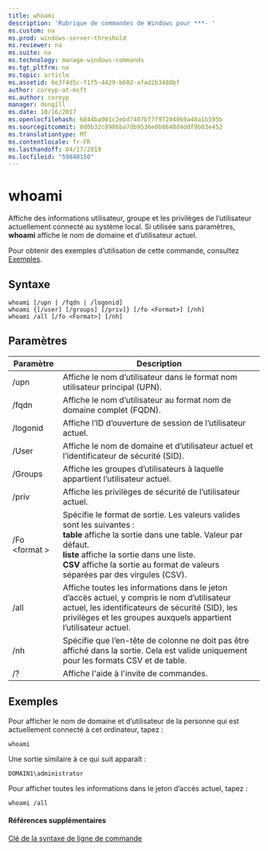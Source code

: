 ```yaml
---
title: whoami
description: 'Rubrique de commandes de Windows pour ***- '
ms.custom: na
ms.prod: windows-server-threshold
ms.reviewer: na
ms.suite: na
ms.technology: manage-windows-commands
ms.tgt_pltfrm: na
ms.topic: article
ms.assetid: 6e3f4d5c-f1f5-4429-b602-afad2b3488bf
author: coreyp-at-msft
ms.author: coreyp
manager: dongill
ms.date: 10/16/2017
ms.openlocfilehash: 6844ba001c2ebd7407b77f97204069a48a1b595b
ms.sourcegitcommit: 0d0b32c8986ba7db9536e0b8648d4ddf9b03e452
ms.translationtype: MT
ms.contentlocale: fr-FR
ms.lasthandoff: 04/17/2019
ms.locfileid: "59840150"
---
```

# <a name="whoami"></a>whoami



Affiche des informations utilisateur, groupe et les privilèges de l’utilisateur actuellement connecté au système local. Si utilisée sans paramètres, **whoami** affiche le nom de domaine et d’utilisateur actuel.

Pour obtenir des exemples d’utilisation de cette commande, consultez [Exemples](#BKMK_examples).

## <a name="syntax"></a>Syntaxe

```
whoami [/upn | /fqdn | /logonid]
whoami {[/user] [/groups] [/priv]} [/fo <Format>] [/nh]
whoami /all [/fo <Format>] [/nh]
```

## <a name="parameters"></a>Paramètres

|Paramètre|Description|
|---------|-----------|
|/upn|Affiche le nom d’utilisateur dans le format nom utilisateur principal (UPN).|
|/fqdn|Affiche le nom d’utilisateur au format nom de domaine complet (FQDN).|
|/logonid|Affiche l’ID d’ouverture de session de l’utilisateur actuel.|
|/User|Affiche le nom de domaine et d’utilisateur actuel et l’identificateur de sécurité (SID).|
|/Groups|Affiche les groupes d’utilisateurs à laquelle appartient l’utilisateur actuel.|
|/priv|Affiche les privilèges de sécurité de l’utilisateur actuel.|
|/Fo \<format >|Spécifie le format de sortie. Les valeurs valides sont les suivantes :</br>**table** affiche la sortie dans une table. Valeur par défaut.</br>**liste** affiche la sortie dans une liste.</br>**CSV** affiche la sortie au format de valeurs séparées par des virgules (CSV).|
|/all|Affiche toutes les informations dans le jeton d’accès actuel, y compris le nom d’utilisateur actuel, les identificateurs de sécurité (SID), les privilèges et les groupes auxquels appartient l’utilisateur actuel.|
|/nh|Spécifie que l’en-tête de colonne ne doit pas être affiché dans la sortie. Cela est valide uniquement pour les formats CSV et de table.|
|/?|Affiche l'aide à l'invite de commandes.|

## <a name="BKMK_examples"></a>Exemples

Pour afficher le nom de domaine et d’utilisateur de la personne qui est actuellement connecté à cet ordinateur, tapez :
```
whoami
```
Une sortie similaire à ce qui suit apparaît :
```
DOMAIN1\administrator
```
Pour afficher toutes les informations dans le jeton d’accès actuel, tapez :
```
whoami /all
```

#### <a name="additional-references"></a>Références supplémentaires

[Clé de la syntaxe de ligne de commande](command-line-syntax-key.md)